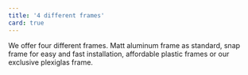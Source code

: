 ```yaml
---
title: '4 different frames'
card: true
---
```


We offer four different frames. Matt aluminum frame as standard, snap frame for easy and fast installation, affordable plastic frames or our exclusive plexiglas frame.